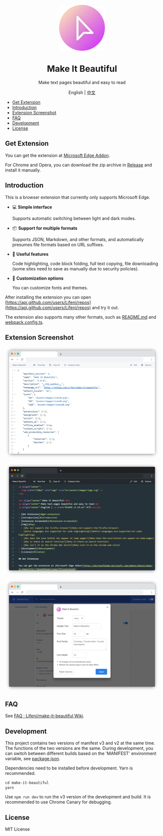 <p align="center">
  <img width="150px" alt="Logo" src="src/assets/images/logo.svg" />
</p>

<h1 align="center">Make It Beautiful</h1>
<p align="center">Make text pages beautiful and easy to read</p>
<p align="center">English | <a href="README.zh-CN.md">中文</a></p>

- [Get Extension](#get-extension)
- [Introduction](#introduction)
- [Extension Screenshot](#extension-screenshot)
- [FAQ](#faq)
- [Development](#development)
- [License](#license)

## Get Extension

You can get the extension at [Microsoft Edge Addon](https://microsoftedge.microsoft.com/addons/detail/make-it-beautiful/jjgkadobhgomjcppaojffnlooknkkodd).

For Chrome and Opera, you can download the zip archive in [Release](https://github.com/Lifeni/make-it-beautiful/releases) and install it manually.

## Introduction

This is a browser extension that currently only supports Microsoft Edge.

- 💻 **Simple interface**

  Supports automatic switching between light and dark modes.

- 📦 **Support for multiple formats**

  Supports JSON, Markdown, and other formats, and automatically presumes file formats based on URL suffixes.

- 💾 **Useful features**

  Code highlighting, code block folding, full text copying, file downloading (some sites need to save as manually due to security policies).

- 🎨 **Customization options**

  You can customize fonts and themes.

After installing the extension you can open [https://api.github.com/users/Lifeni/repos](https://api.github.com/users/Lifeni/repos) and try it out.

The extension also supports many other formats, such as [README.md](https://raw.githubusercontent.com/Lifeni/make-it-beautiful/master/README.md) and [webpack.config.ts]( https://raw.githubusercontent.com/Lifeni/make-it-beautiful/master/webpack.config.ts).

## Extension Screenshot

![Code Highlight](docs/light-mac.webp)

![Dark Mode](docs/dark-mac.webp)

![Options page](docs/options-mac.webp)

## FAQ

See [FAQ · Lifeni/make-it-beautiful Wiki](https://github.com/Lifeni/make-it-beautiful/wiki/FAQ).

## Development

This project contains two versions of manifest v3 and v2 at the same time. The functions of the two versions are the same. During development, you can switch between different builds based on the 'MANIFEST' environment variable, see [package.json](./package.json).

Dependencies need to be installed before development. Yarn is recommended.

```shell
cd make-it-beautiful
yarn
```

Use `npm run dev` to run the v3 version of the development and build. It is recommended to use Chrome Canary for debugging.

## License

MIT License
